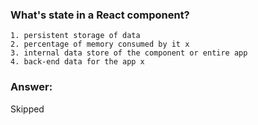 ### What's state in a React component?

```
1. persistent storage of data
2. percentage of memory consumed by it x
3. internal data store of the component or entire app
4. back-end data for the app x
```

### Answer:

Skipped